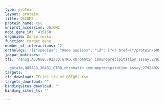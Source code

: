 ```yaml
---
type: protein
layout: protein
title: Q6IQM2
protein_name: cyc
uniprot_accession: Q6IQM2
ncbi_gene_id: '415158'
organism: Danio rerio
function: target gene
number_of_interactions: '2'
orthologs: '[{"species": "Homo sapiens", "id": ["<a href=\"/protein/p99999\">P99999</a>"]}, {"species": "Mus musculus", "id": ["<a href=\"/protein/p62897\">P62897</a>"]}, {"species": "Rattus norvegicus", "id": ["D4A5L9", "<a href=\"/protein/p62898\">P62898</a>"]}, {"species": "Drosophila melanogaster", "id": ["<a href=\"/protein/p84029\">P84029</a>"]}, {"species": "Caenorhabditis elegans", "id": ["Q23240"]}, {"species": "Saccharomyces cerevisiae", "id": ["<a href=\"/protein/p00045\">P00045</a>", "<a href=\"/protein/p00044\">P00044</a>"]}]'
jaspar_matrices: ''
tfs: 'nanog,A5JNG8,792333,GTRD,chromatin immunoprecipitation assay,27924024%5Buid%5D,No

  gata1a,Q05AJ3,30481,GTRD,chromatin immunoprecipitation assay,27924024%5Buid%5D,No'
targets: ''
tfs_download: TFLink_tfs_of_Q6IQM2.tsv
targets_download: ''
bindingSites_download: ''
binding_sites_ls: ''

---
```

